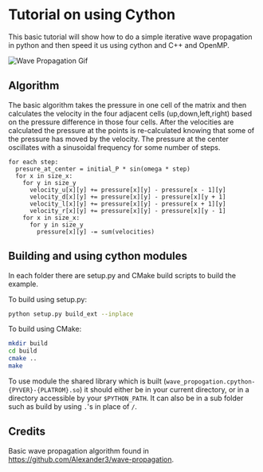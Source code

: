 # Tutorial on using Cython

This basic tutorial will show how to do a simple iterative wave propagation in python and then speed it us using cython and C++ and OpenMP.

![Wave Propagation Gif](wave.gif)

## Algorithm
The basic algorithm takes the pressure in one cell of the matrix and then calculates the velocity in the four adjacent cells (up,down,left,right) based on the pressure difference in those four cells. After the velocities are calculated the pressure at the points is re-calculated knowing that some of the pressure has moved by the velocity. The pressure at the center oscillates with a sinusoidal frequency for some number of steps.

```
for each step:
  presure_at_center = initial_P * sin(omega * step)
  for x in size_x:
    for y in size_y
      velocity_u[x][y] += pressure[x][y] - pressure[x - 1][y]
      velocity_d[x][y] += pressure[x][y] - pressure[x][y + 1]
      velocity_l[x][y] += pressure[x][y] - pressure[x + 1][y]
      velocity_r[x][y] += pressure[x][y] - pressure[x][y - 1]
    for x in size_x:
      for y in size_y
        pressure[x][y] -= sum(velocities)
```

## Building and using cython modules

In each folder there are setup.py and CMake build scripts to build the example.

To build using setup.py:
```bash
python setup.py build_ext --inplace
```

To build using CMake:
```bash
mkdir build
cd build
cmake ..
make
```

To use module the shared library which is built (`wave_propogation.cpython-{PYVER}-{PLATROM}.so`) it should either be in your current directory, or in a directory accessible by your `$PYTHON_PATH`. It can also be in a sub folder such as build by using `.`'s in place of `/`.





## Credits
Basic wave propagation algorithm found in https://github.com/Alexander3/wave-propagation.
